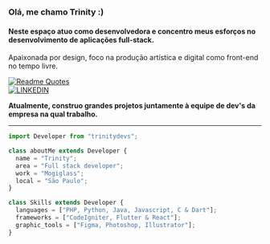 
### Olá, me chamo Trinity :)
<h4 align="left"> 
  <strong>Neste espaço atuo como desenvolvedora e concentro meus esforços no desenvolvimento de aplicações full-stack.</strong><br>
</h4>
<p>
    Apaixonada por design, foco na produção artística e digital como front-end no tempo livre.
</p>

[![Readme Quotes](https://quotes-github-readme.vercel.app/api?type=horizontal&theme=nord&quote=Se ‎‎existe ‎‎uma ‎‎forma ‎‎de ‎‎fazer ‎‎melhor, ‎‎descubra-a.&author=Thomas ‎‎Edison
)](https://github.com/piyushsuthar/github-readme-quotes)<br>
[![LINKEDIN](https://img.shields.io/badge/LINKEDIN-f69d50?style=for-the-badge&logo=LINKEDIN&logoColor=white&text_color=fff)](https://www.linkedin.com/in/trinitydomingues/)

<p align="left"> 
  <strong>Atualmente, construo grandes projetos juntamente à equipe de dev's da empresa na qual trabalho.</strong>
</p>
<hr>

```js
import Developer from "trinitydevs";

class aboutMe extends Developer {
  name = "Trinity";
  area = "Full stack developer";
  work = "Mogiglass";
  local = "São Paulo";
}

class Skills extends Developer {
  languages = ["PHP, Python, Java, Javascript, C & Dart"];
  frameworks = ["CodeIgniter, Flutter & React"];
  graphic_tools = ["Figma, Photoshop, Illustrator"];
}
```











